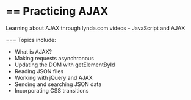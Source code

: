 == Practicing AJAX
=============

Learning about AJAX through lynda.com videos - JavaScript and AJAX

=== Topics include:

* What is AJAX?
* Making requests asynchronous
* Updating the DOM with getElementById
* Reading JSON files
* Working with jQuery and AJAX
* Sending and searching JSON data
* Incorporating CSS transitions
